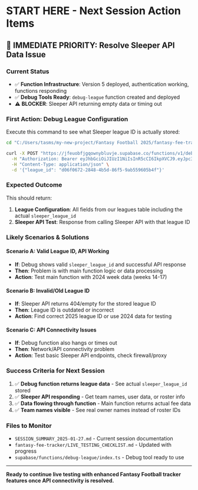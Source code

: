 # START HERE - Next Session Action Items

## 🎯 IMMEDIATE PRIORITY: Resolve Sleeper API Data Issue

### Current Status
- ✅ **Function Infrastructure**: Version 5 deployed, authentication working, functions responding
- ✅ **Debug Tools Ready**: `debug-league` function created and deployed  
- ⚠️ **BLOCKER**: Sleeper API returning empty data or timing out

### First Action: Debug League Configuration
Execute this command to see what Sleeper league ID is actually stored:

```bash
cd "C:/Users/tasms/my-new-project/Fantasy Football 2025/fantasy-fee-tracker"

curl -X POST "https://jfeuobfjgqownybluvje.supabase.co/functions/v1/debug-league" \
  -H "Authorization: Bearer eyJhbGciOiJIUzI1NiIsInR5cCI6IkpXVCJ9.eyJpc3MiOiJzdXBhYmFzZSIsInJlZiI6ImpmeXNnZGJkYXNkZmFzZGZhZGFzZSIsInJvbGUiOiJzZXJ2aWNlX3JvbGUiLCJpYXQiOjE3MzQzODA1NzMsImV4cCI6MjA0OTk1NjU3M30.tkoyTGLpvKyBZu3SdHo4-eC4q1pPo7euxczDRh5sUy8" \
  -H "Content-Type: application/json" \
  -d '{"league_id": "d06f0672-2848-4b5d-86f5-9ab559605b4f"}'
```

### Expected Outcome
This should return:
1. **League Configuration**: All fields from our leagues table including the actual `sleeper_league_id`
2. **Sleeper API Test**: Response from calling Sleeper API with that league ID

### Likely Scenarios & Solutions

#### Scenario A: Valid League ID, API Working
- **If**: Debug shows valid `sleeper_league_id` and successful API response
- **Then**: Problem is with main function logic or data processing
- **Action**: Test main function with 2024 week data (weeks 14-17)

#### Scenario B: Invalid/Old League ID  
- **If**: Sleeper API returns 404/empty for the stored league ID
- **Then**: League ID is outdated or incorrect
- **Action**: Find correct 2025 league ID or use 2024 data for testing

#### Scenario C: API Connectivity Issues
- **If**: Debug function also hangs or times out
- **Then**: Network/API connectivity problem
- **Action**: Test basic Sleeper API endpoints, check firewall/proxy

### Success Criteria for Next Session
1. ✅ **Debug function returns league data** - See actual `sleeper_league_id` stored
2. ✅ **Sleeper API responding** - Get team names, user data, or roster info  
3. ✅ **Data flowing through function** - Main function returns actual fee data
4. ✅ **Team names visible** - See real owner names instead of roster IDs

### Files to Monitor
- `SESSION_SUMMARY_2025-01-27.md` - Current session documentation
- `fantasy-fee-tracker/LIVE_TESTING_CHECKLIST.md` - Updated with progress  
- `supabase/functions/debug-league/index.ts` - Debug tool ready to use

---
**Ready to continue live testing with enhanced Fantasy Football tracker features once API connectivity is resolved.**
